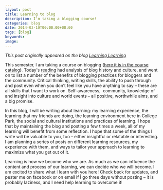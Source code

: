 ```yaml
---
layout: post
title: Learning to blog
description: I'm taking a blogging course!
categories: blog
date: 2014-02-10T00:00:00+00:00
tags: [blog]
keywords: 
image: 
---
```

*This post originally appeared on the blog [Learning Learning](https://keeponlearninglearning.wordpress.com/2014/02/10/learning-to-blog/)*

This semester, I am taking a course on blogging ([here it is in the course catalog][course catalog]). Today's [reading][reading] had analysis of blog history and culture, and went on to list a number of the benefits of blogging practices for bloggers and the community. Critical thinking, writing skills, the ability to push through and post even when you don’t feel like you have anything to say – these are all skills that I want to work on. Self-awareness,  community, knowledge of and insight into culture and world events – all positive, worthwhile aims, and a big promise. 

In this blog, I will be writing about learning: my learning experience, the learning that my friends are doing, the learning environment here in College Park, the social and cultural institutions and practices of learning. I hope that by maintaining the blog and posting a few times a week, all of my learning will benefit from some reflection. I hope that some of the things I write will be valuable to you, too – either insightful or relatable or interesting. I am planning a series of posts on different learning resources, my experience with them, and ways to tailor your approach to learning to maximize what you get out of it. 

Learning is how we become who we are. As much as we can influence the content and process of our learning, we can decide who we will become. I am excited to share what I learn with you here! Check back for updates, and pester me on facebook or on email if I go three days without posting – it is probably laziness, and I need help learning to overcome it!

[course catalog]: https://ntst.umd.edu/soc/search?courseId=ENGL488B&sectionId=&termId=201401&_openSectionsOnly=on&courseLevelFilter=ALL&classStartTime=&_classDays=on&teachingCenter=ALL
[reading]: http://wordpress.redirectingat.com/?id=725X1342&site=keeponlearninglearning.wordpress.com&xs=1&isjs=1&url=http%3A%2F%2Fwww.amazon.com%2FThe-Weblog-Handbook-Practical-Maintaining%2Fdp%2F073820756X&xguid=97d207db02be3f47aa7280d546d14923&xcreo=0&xed=0&sref=https%3A%2F%2Fkeeponlearninglearning.wordpress.com%2F2014%2F02%2F10%2Flearning-to-blog%2F&pref=https%3A%2F%2Fkeeponlearninglearning.wordpress.com%2Fpage%2F3%2F&xtz=300&abp=1
